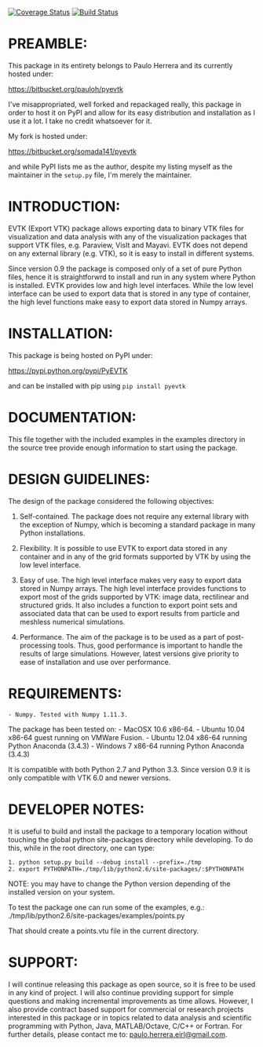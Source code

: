 [![Coverage Status](https://codecov.io/gh/pyscience-projects/pyevtk/branch/master/graph/badge.svg)](https://codecov.io/gh/pyscience-projects/pyevtk)
[![Build Status](https://travis-ci.org/pyscience-projects/pyevtk.png?branch=master)](https://travis-ci.org/pyscience-projects/pyevtk)

PREAMBLE:
=========

This package in its entirety belongs to Paulo Herrera and its currently hosted under:

https://bitbucket.org/pauloh/pyevtk

I've misappropriated, well forked and repackaged really, this package in order to host it on PyPI and allow for its easy distribution and installation as I use it a lot. I take no credit whatsoever for it.

My fork is hosted under:

https://bitbucket.org/somada141/pyevtk

and while PyPI lists me as the author, despite my listing myself as the maintainer in the `setup.py` file, I'm merely the maintainer.

INTRODUCTION:
=============

EVTK (Export VTK) package allows exporting data to binary VTK files for
visualization and data analysis with any of the visualization packages that
support VTK files, e.g.  Paraview, VisIt and Mayavi. EVTK does not depend on any
external library (e.g. VTK), so it is easy to install in different systems.

Since version 0.9 the package is composed only of a set of pure Python files, hence
it is straightforwrd to install and run in any system where Python is installed.
EVTK provides low and high level interfaces.  While the low level interface
can be used to export data that is stored in any type of container, the high
level functions make easy to export data stored in Numpy arrays.

INSTALLATION:
=============

This package is being hosted on PyPI under:

https://pypi.python.org/pypi/PyEVTK

and can be installed with pip using `pip install pyevtk`

DOCUMENTATION:
==============

This file together with the included examples in the examples directory in the
source tree provide enough information to start using the package.

DESIGN GUIDELINES:
==================

The design of the package considered the following objectives:

1. Self-contained. The package does not require any external library with
the exception of Numpy, which is becoming a standard package in many Python
installations.

2. Flexibility. It is possible to use EVTK to export data stored in any
container and in any of the grid formats supported by VTK by using the low level
interface.

3. Easy of use. The high level interface makes very easy to export data stored
in Numpy arrays. The high level interface provides functions to export most of
the grids supported by VTK: image data, rectilinear and structured grids. It
also includes a function to export point sets and associated data that can be
used to export results from particle and meshless numerical simulations.

4. Performance. The aim of the package is to be used as a part of
post-processing tools. Thus, good performance is important to handle the results
of large simulations.  However, latest versions give priority to ease of installation
and use over performance.

REQUIREMENTS:
=============

    - Numpy. Tested with Numpy 1.11.3.

The package has been tested on:
    - MacOSX 10.6 x86-64.
    - Ubuntu 10.04 x86-64 guest running on VMWare Fusion.
    - Ubuntu 12.04 x86-64 running Python Anaconda (3.4.3)
    - Windows 7 x86-64 running Python Anaconda (3.4.3)

It is compatible with both Python 2.7 and Python 3.3. Since version 0.9 it is only compatible
with VTK 6.0 and newer versions.

DEVELOPER NOTES:
================

It is useful to build and install the package to a temporary location without
touching the global python site-packages directory while developing. To do
this, while in the root directory, one can type:

    1. python setup.py build --debug install --prefix=./tmp
    2. export PYTHONPATH=./tmp/lib/python2.6/site-packages/:$PYTHONPATH

NOTE: you may have to change the Python version depending of the installed
version on your system.

To test the package one can run some of the examples, e.g.:
./tmp/lib/python2.6/site-packages/examples/points.py

That should create a points.vtu file in the current directory.

SUPPORT:
=======

I will continue releasing this package as open source, so it is free to be used in any kind of project. I will also continue providing support for simple questions and making incremental improvements as time allows. However, I also  provide contract based support for commercial or research projects interested in this package or in topics related to data analysis and scientific programming with Python, Java, MATLAB/Octave, C/C++ or Fortran. For further details, please contact me to: paulo.herrera.eirl@gmail.com.
